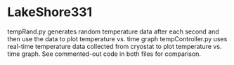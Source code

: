 # LakeShore331
tempRand.py generates random temperature data after each second and then use the data to plot temperature vs. time graph
tempController.py uses real-time temperature data collected from cryostat to plot temperature vs. time graph.
See commented-out code in both files for comparison. 
